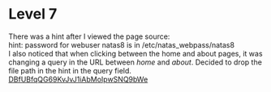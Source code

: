 # Level 7
There was a hint after I viewed the page source:  
hint: password for webuser natas8 is in /etc/natas_webpass/natas8  
I also noticed that when clicking  between the home and about pages, it was changing a query in the URL between *home* and *about*. Decided to drop the file path in the hint in the query field.  
<ins>DBfUBfqQG69KvJvJ1iAbMoIpwSNQ9bWe</ins>